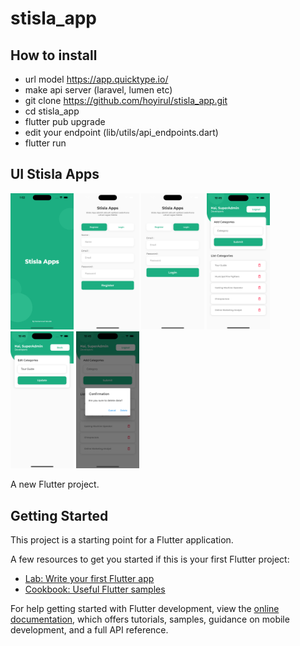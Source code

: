 # stisla_app

## How to install
- url model https://app.quicktype.io/
- make api server (laravel, lumen etc)
- git clone https://github.com/hoyirul/stisla_app.git
- cd stisla_app
- flutter pub upgrade
- edit your endpoint (lib/utils/api_endpoints.dart)
- flutter run

## UI Stisla Apps
<img src="./assets/reports/splash.png" width="20%"> <img src="./assets/reports/register.png" width="20%"> <img src="./assets/reports/login.png" width="20%"> <img src="./assets/reports/home-new.png" width="20%"> <img src="./assets/reports/edit.png" width="20%"> <img src="./assets/reports/delete.png" width="20%">


A new Flutter project.

## Getting Started

This project is a starting point for a Flutter application.

A few resources to get you started if this is your first Flutter project:

- [Lab: Write your first Flutter app](https://docs.flutter.dev/get-started/codelab)
- [Cookbook: Useful Flutter samples](https://docs.flutter.dev/cookbook)

For help getting started with Flutter development, view the
[online documentation](https://docs.flutter.dev/), which offers tutorials,
samples, guidance on mobile development, and a full API reference.
